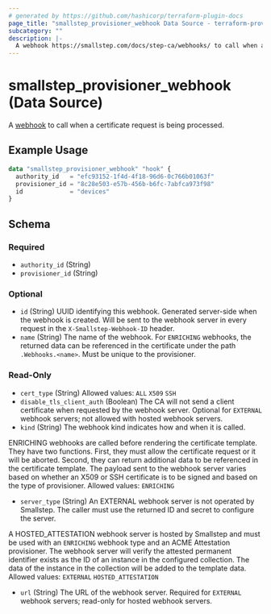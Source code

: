 ```yaml
---
# generated by https://github.com/hashicorp/terraform-plugin-docs
page_title: "smallstep_provisioner_webhook Data Source - terraform-provider-smallstep"
subcategory: ""
description: |-
  A webhook https://smallstep.com/docs/step-ca/webhooks/ to call when a certificate request is being processed.
---
```


# smallstep_provisioner_webhook (Data Source)

A [webhook](https://smallstep.com/docs/step-ca/webhooks/) to call when a certificate request is being processed.

## Example Usage

```terraform
data "smallstep_provisioner_webhook" "hook" {
  authority_id   = "efc93152-1f4d-4f18-96d6-0c766b01063f"
  provisioner_id = "8c28e503-e57b-456b-b6fc-7abfca973f98"
  id             = "devices"
}
```

<!-- schema generated by tfplugindocs -->
## Schema

### Required

- `authority_id` (String)
- `provisioner_id` (String)

### Optional

- `id` (String) UUID identifying this webhook. Generated server-side when the webhook is created. Will be sent to the webhook server in every request in the `X-Smallstep-Webhook-ID` header.
- `name` (String) The name of the webhook. For `ENRICHING` webhooks, the returned data can be referenced in the certificate under the path `.Webhooks.<name>`. Must be unique to the provisioner.

### Read-Only

- `cert_type` (String) Allowed values: `ALL` `X509` `SSH`
- `disable_tls_client_auth` (Boolean) The CA will not send a client certificate when requested by the webhook server. Optional for `EXTERNAL` webhook servers; not allowed with hosted webhook servers.
- `kind` (String) The webhook kind indicates how and when it is called.

ENRICHING webhooks are called before rendering the certificate template. They have two functions. First, they must allow the certificate request or it will be aborted. Second, they can return additional data to be referenced in the certificate template. The payload sent to the webhook server varies based on whether an X509 or SSH certificate is to be signed and based on the type of provisioner.
 Allowed values: `ENRICHING`
- `server_type` (String) An EXTERNAL webhook server is not operated by Smallstep. The caller must use the returned ID and secret to configure the server.

A HOSTED_ATTESTATION webhook server is hosted by Smallstep and must be used with an `ENRICHING` webhook type and an ACME Attestation provisioner. The webhook server will verify the attested permanent identifier exists as the ID of an instance in the configured collection. The data of the instance in the collection will be added to the template data.
 Allowed values: `EXTERNAL` `HOSTED_ATTESTATION`
- `url` (String) The URL of the webhook server. Required for `EXTERNAL` webhook servers; read-only for hosted webhook servers.


